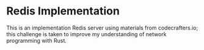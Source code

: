 # Redis Implementation

This is an implementation Redis server using materials from codecrafters.io; this challenge is taken to improve my understanding of network programming with Rust.
